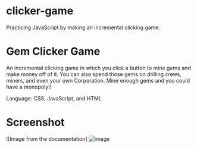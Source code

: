 # clicker-game
Practicing JavaScript by making an incremental clicking game.

# Gem Clicker Game

An incremental clicking game in which you click a button to mine gems and make money off of it.
You can also spend those gems on drilling crews, miners, and even your own Corporation.
Mine enough gems and you could have a monopoly!!

Language: CSS, JavaScript, and HTML

# Screenshot

![Image from the documentation]
![image](https://github.com/nicklolx/clicker-game-/assets/52044226/cd3b69df-10d2-476b-bbf9-033765f6886e)
